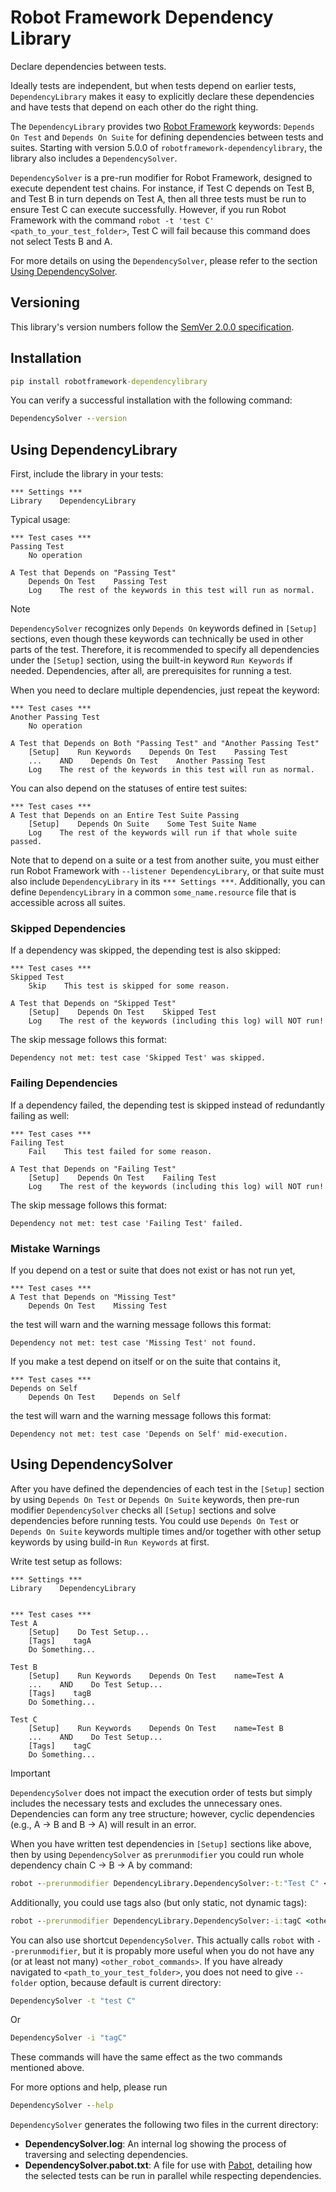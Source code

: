 # Robot Framework Dependency Library

Declare dependencies between tests.

Ideally tests are independent, but when tests depend on earlier tests,
`DependencyLibrary` makes it easy to explicitly declare these dependencies
and have tests that depend on each other do the right thing.

The `DependencyLibrary` provides two [Robot Framework](https://robotframework.org/) keywords: `Depends On Test`
and `Depends On Suite` for defining dependencies between tests and suites. 
Starting with version 5.0.0 of `robotframework-dependencylibrary`, 
the library also includes a `DependencySolver`.

`DependencySolver` is a pre-run modifier for Robot Framework, designed to 
execute dependent test chains. For instance, if Test C depends on Test B, 
and Test B in turn depends on Test A, then all three tests must be run to 
ensure Test C can execute successfully. However, if you run Robot Framework with
the command `robot -t 'test C' <path_to_your_test_folder>`, Test C will fail 
because this command does not select Tests B and A.

For more details on using the `DependencySolver`, please refer to the section 
[Using DependencySolver](##using-dependencysolver).

## Versioning

This library\'s version numbers follow the [SemVer 2.0.0
specification](https://semver.org/spec/v2.0.0.html).

## Installation

```cmd
pip install robotframework-dependencylibrary
```

You can verify a successful installation with the following command:

```cmd
DependencySolver --version
```

## Using DependencyLibrary

First, include the library in your tests:

``` robotframework
*** Settings ***
Library    DependencyLibrary
```

Typical usage:

``` robotframework
*** Test cases ***
Passing Test
    No operation

A Test that Depends on "Passing Test"
    Depends On Test    Passing Test
    Log    The rest of the keywords in this test will run as normal.
```
> [!NOTE]
> `DependencySolver` recognizes only `Depends On` keywords defined in `[Setup]`
sections, even though these keywords can technically be used in other parts of 
the test. Therefore, it is recommended to specify all dependencies under the 
`[Setup]` section, using the built-in keyword `Run Keywords` if needed. 
Dependencies, after all, are prerequisites for running a test.

When you need to declare multiple dependencies, just repeat the keyword:

``` robotframework
*** Test cases ***
Another Passing Test
    No operation

A Test that Depends on Both "Passing Test" and "Another Passing Test"
    [Setup]    Run Keywords    Depends On Test    Passing Test
    ...    AND    Depends On Test    Another Passing Test
    Log    The rest of the keywords in this test will run as normal.
```

You can also depend on the statuses of entire test suites:

``` robotframework
*** Test cases ***
A Test that Depends on an Entire Test Suite Passing
    [Setup]    Depends On Suite    Some Test Suite Name
    Log    The rest of the keywords will run if that whole suite passed.
```

Note that to depend on a suite or a test from another suite, you must
either run Robot Framework with `--listener DependencyLibrary`, or that
suite must also include `DependencyLibrary` in its `*** Settings ***`. 
Additionally, you can define `DependencyLibrary` in a common 
`some_name.resource` file that is accessible across all suites.

### Skipped Dependencies

If a dependency was skipped, the depending test is also skipped:

``` robotframework
*** Test cases ***
Skipped Test
    Skip    This test is skipped for some reason.

A Test that Depends on "Skipped Test"
    [Setup]    Depends On Test    Skipped Test
    Log    The rest of the keywords (including this log) will NOT run!
```

The skip message follows this format:

    Dependency not met: test case 'Skipped Test' was skipped.

### Failing Dependencies

If a dependency failed, the depending test is skipped instead of
redundantly failing as well:

``` robotframework
*** Test cases ***
Failing Test
    Fail    This test failed for some reason.

A Test that Depends on "Failing Test"
    [Setup]    Depends On Test    Failing Test
    Log    The rest of the keywords (including this log) will NOT run!
```

The skip message follows this format:

    Dependency not met: test case 'Failing Test' failed.

### Mistake Warnings

If you depend on a test or suite that does not exist or has not run yet,

``` robotframework
*** Test cases ***
A Test that Depends on "Missing Test"
    Depends On Test    Missing Test
```

the test will warn and the warning message follows this format:

    Dependency not met: test case 'Missing Test' not found.

If you make a test depend on itself or on the suite that contains it,

``` robotframework
*** Test cases ***
Depends on Self
    Depends On Test    Depends on Self
```

the test will warn and the warning message follows this format:

    Dependency not met: test case 'Depends on Self' mid-execution.

## Using DependencySolver

After you have defined the dependencies of each test in the `[Setup]` section by
using `Depends On Test` or `Depends On Suite` keywords, then pre-run modifier 
`DependencySolver` checks all `[Setup]` sections and solve dependencies before 
running tests. You could use `Depends On Test` or `Depends On Suite` keywords 
multiple times and/or together with other setup keywords by using build-in 
`Run Keywords` at first.

Write test setup as follows:

```RobotFramework
*** Settings ***
Library    DependencyLibrary


*** Test cases ***
Test A
    [Setup]    Do Test Setup...
    [Tags]    tagA
    Do Something...

Test B
    [Setup]    Run Keywords    Depends On Test    name=Test A
    ...    AND    Do Test Setup...
    [Tags]    tagB
    Do Something...

Test C
    [Setup]    Run Keywords    Depends On Test    name=Test B
    ...    AND    Do Test Setup...
    [Tags]    tagC
    Do Something...

```

> [!IMPORTANT]
> `DependencySolver` does not impact the execution order of tests but simply includes the necessary tests and excludes the unnecessary ones. Dependencies can form any tree structure; however, cyclic dependencies (e.g., A -> B and B -> A) will result in an error.

When you have written test dependencies in `[Setup]` sections like above, then 
by using `DependencySolver` as `prerunmodifier` you could run whole dependency 
chain C -> B -> A by command:

```cmd
robot --prerunmodifier DependencyLibrary.DependencySolver:-t:"Test C" <other_robot_commands> <path_to_your_test_folder>
```

Additionally, you could use tags also (but only static, not dynamic tags):
```cmd
robot --prerunmodifier DependencyLibrary.DependencySolver:-i:tagC <other_robot_commands> <path_to_your_test_folder>
```

You can also use shortcut `DependencySolver`. This actually calls `robot` with
`--prerunmodifier`, but it is propably more useful when you do not have any 
(or at least not many) `<other_robot_commands>`. If you have already navigated 
to `<path_to_your_test_folder>`, you does not need to give `--folder` option, 
because default is current directory:

```cmd
DependencySolver -t "test C"
```
Or
```cmd
DependencySolver -i "tagC"
```
These commands will have the same effect as the two commands mentioned above.

For more options and help, please run

```cmd
DependencySolver --help
```

`DependencySolver` generates the following two files in the current directory:

- **DependencySolver.log**: An internal log showing the process of traversing and selecting dependencies.
- **DependencySolver.pabot.txt**: A file for use with [Pabot](https://pabot.org/), detailing how the selected tests can be run in parallel while respecting dependencies.
